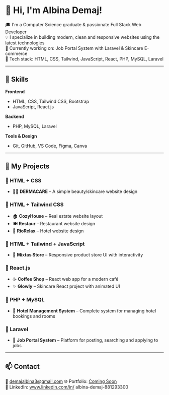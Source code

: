 # 👋 Hi, I'm Albina Demaj!

🎓 I'm a Computer Science graduate & passionate Full Stack Web Developer  
💡 I specialize in building modern, clean and responsive websites using the latest technologies  
🚀 Currently working on: Job Portal System with Laravel & Skincare E-commerce  
📍 Tech stack: HTML, CSS, Tailwind, JavaScript, React, PHP, MySQL, Laravel

---

## 💼 Skills

**Frontend**  
- HTML, CSS, Tailwind CSS, Bootstrap  
- JavaScript, React.js  

**Backend**  
- PHP, MySQL, Laravel  

**Tools & Design**  
- Git, GitHub, VS Code, Figma, Canva

---

## 🧪 My Projects

### 🔹 HTML + CSS
- 💆‍♀️ **DERMACARE** – A simple beauty/skincare website design

### 🔹 HTML + Tailwind CSS
- 🏠 **CozyHouse** – Real estate website layout  
- 🍽️ **Restaur** – Restaurant website design
- 🏨 **RioRelax** – Hotel website design

### 🔹 HTML + Tailwind + JavaScript
- 🛒 **Mixtas Store** – Responsive product store UI with interactivity

### 🔹 React.js
- ☕ **Coffee Shop** – React web app for a modern café  
- ✨ **Glowly** – Skincare React project with animated UI

### 🔹 PHP + MySQL
- 🏨 **Hotel Management System** – Complete system for managing hotel bookings and rooms

### 🔹 Laravel
- 💼 **Job Portal System** – Platform for posting, searching and applying to jobs

---

## 📫 Contact

📧 demajalbina3@gmail.com
🌐 Portfolio: [Coming Soon](#)  
💼 LinkedIn: www.linkedin.com/in/
albina-demaj-881293300


